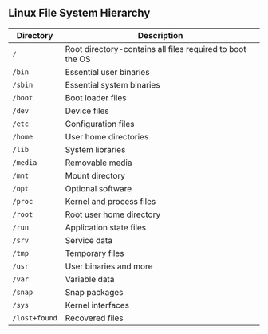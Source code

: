 <!-- linux file system hierarchy with desc -->

## Linux File System Hierarchy
| **Directory** | **Description** |
| --------------|-------------------|
| `/` | Root directory-contains all files required to boot the OS|
| `/bin` | Essential user binaries |
| `/sbin` | Essential system binaries |
| `/boot` | Boot loader files |
| `/dev` | Device files |
| `/etc` | Configuration files |
| `/home` | User home directories |
| `/lib` | System libraries |
| `/media` | Removable media |
| `/mnt` | Mount directory |
| `/opt` | Optional software |
| `/proc` | Kernel and process files |
| `/root` | Root user home directory |
| `/run` | Application state files |
| `/srv` | Service data |
| `/tmp` | Temporary files |
| `/usr` | User binaries and more |
| `/var` | Variable data |
| `/snap` | Snap packages |
| `/sys` | Kernel interfaces |
| `/lost+found` | Recovered files |